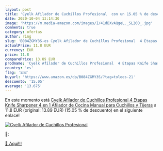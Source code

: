 ```yaml
---
layout: post
title: 'Cyelk Afilador de Cuchillos Profesional  con un 15.05 % de descuento'
date: 2020-10-04 13:14:30
image: 'https://m.media-amazon.com/images/I/41dBXvAQgeL._SL200_.jpg'
comments: true
category: ofertas
author: ring
slug: 'B084ZGMY3S-es Cyelk Afilador de Cuchillos Profesional  4 Etapas Knife Sharpener  4 en 1 Afilador de Cocina Manual  para Cuchillos y Tijeras'
actualPrice: 11.8 EUR
currency: EUR
price: 11.8
comparePrice: 13.89 EUR
prodname: 'Cyelk Afilador de Cuchillos Profesional  4 Etapas Knife Sharpener  4 en 1 Afilador de Cocina Manual  para Cuchillos y Tijeras'
country: 'es'
flag: '🇪🇸'
buyurl: 'https://www.amazon.es/dp/B084ZGMY3S/?tag=tolees-21'
descuento: '15.05'
average: '13.675'
---
```


En este momento está [Cyelk Afilador de Cuchillos Profesional  4 Etapas Knife Sharpener  4 en 1 Afilador de Cocina Manual  para Cuchillos y Tijeras](https://www.amazon.es/dp/B084ZGMY3S/?tag=tolees-21) a 11.8 EUR (original: 13.89 EUR) (15.05 %  de descuento) en el siguiente enlace!

[![Cyelk Afilador de Cuchillos Profesional ](https://m.media-amazon.com/images/I/41dBXvAQgeL._SL200_.jpg)](https://www.amazon.es/dp/B084ZGMY3S/?tag=tolees-21)

🔎:


[🛒 Aquí!!!](https://www.amazon.es/dp/B084ZGMY3S/?tag=tolees-21)
